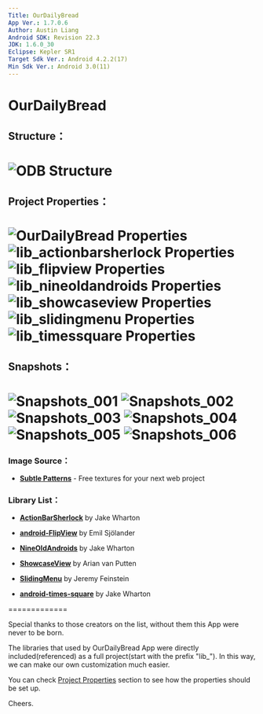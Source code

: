 ```yaml
---
Title: OurDailyBread
App Ver.: 1.7.0.6
Author: Austin Liang
Android SDK: Revision 22.3
JDK: 1.6.0_30
Eclipse: Kepler SR1
Target Sdk Ver.: Android 4.2.2(17)
Min Sdk Ver.: Android 3.0(11)
---
```

OurDailyBread
=============
## Structure：
![ODB Structure](https://dl.dropboxusercontent.com/u/39423116/odbImages/OurDailyBread.png "ODB Structure")
=============
## Project Properties：
![OurDailyBread Properties](https://dl.dropboxusercontent.com/u/39423116/odbImages/ProjProperties/odb_001.png "OurDailyBread Properties")
![lib_actionbarsherlock Properties](https://dl.dropboxusercontent.com/u/39423116/odbImages/ProjProperties/odb_002.png "lib_actionbarsherlock Properties")
![lib_flipview Properties](https://dl.dropboxusercontent.com/u/39423116/odbImages/ProjProperties/odb_003.png "lib_flipview Properties")
![lib_nineoldandroids Properties](https://dl.dropboxusercontent.com/u/39423116/odbImages/ProjProperties/odb_004.png "lib_nineoldandroids Properties")
![lib_showcaseview Properties](https://dl.dropboxusercontent.com/u/39423116/odbImages/ProjProperties/odb_005.png "lib_showcaseview Properties")
![lib_slidingmenu Properties](https://dl.dropboxusercontent.com/u/39423116/odbImages/ProjProperties/odb_006.png "lib_slidingmenu Properties")
![lib_timessquare Properties](https://dl.dropboxusercontent.com/u/39423116/odbImages/ProjProperties/odb_007.png "lib_timessquare Properties")
=============
## Snapshots：
![Snapshots_001](https://dl.dropboxusercontent.com/u/39423116/odbImages/en-US/odb_001.png "Snapshots_001")
![Snapshots_002](https://dl.dropboxusercontent.com/u/39423116/odbImages/en-US/odb_002.png "Snapshots_002")
![Snapshots_003](https://dl.dropboxusercontent.com/u/39423116/odbImages/en-US/odb_003.png "Snapshots_003")
![Snapshots_004](https://dl.dropboxusercontent.com/u/39423116/odbImages/en-US/odb_004.png "Snapshots_004")
![Snapshots_005](https://dl.dropboxusercontent.com/u/39423116/odbImages/en-US/odb_005.png "Snapshots_005")
![Snapshots_006](https://dl.dropboxusercontent.com/u/39423116/odbImages/en-US/odb_006.png "Snapshots_006")
=============
### Image Source：

*    **[Subtle Patterns](http://subtlepatterns.com/)** - Free textures for your next web project

### Library List：

*    **[ActionBarSherlock](http://actionbarsherlock.com/)**  by Jake Wharton
       
*    **[android-FlipView](https://github.com/emilsjolander/android-FlipView)**  by Emil Sjölander
       
*    **[NineOldAndroids](http://nineoldandroids.com/)**  by Jake Wharton
       
*    **[ShowcaseView](https://github.com/arianvp/ShowcaseView)**  by Arian van Putten
       
*    **[SlidingMenu](https://github.com/jfeinstein10/SlidingMenu)**  by Jeremy Feinstein
       
*    **[android-times-square](https://github.com/square/android-times-square)**  by Jake Wharton

=============

Special thanks to those creators on the list, without them this App were never to be born.

The libraries that used by OurDailyBread App were directly included(referenced) as a full project(start with the prefix "lib_"). In this way, we can make our own customization much easier.

You can check [Project Properties](#project-properties) section to see how the properties should be set up.


Cheers.

